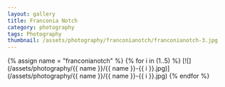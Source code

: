 ```yaml
---
layout: gallery
title: Franconia Notch
category: photography
tags: Photography
thumbnail: /assets/photography/franconianotch/franconianotch-3.jpg
---
```


{% assign name = "franconianotch" %}
{% for i in (1..5) %}
[![](/assets/photography/{{ name }}/{{ name }}-{{ i }}.jpg)](/assets/photography/{{ name }}/{{ name }}-{{ i }}.jpg)
{% endfor %}